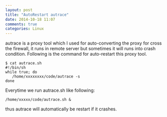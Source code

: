 ```yaml
---
layout: post
title: "AutoRestart autrace"
date: 2014-10-18 11:07
comments: true
categories: Linux
---
```

autrace is a proxy tool which I used for auto-converting the proxy for cross the firewall, it runs in remote server but sometimes it will runs into crash condition. Following is the command for auto-restart this proxy tool.     

```
$ cat autrace.sh
#!/bin/sh
while true; do
   /home/xxxxxxxx/code/autrace -s 
done

```
Everytime we run autrace.sh like following:    

```
/home/xxxxx/code/autrace.sh &

```
thus autrace will automatically be restart if it crashes.    
